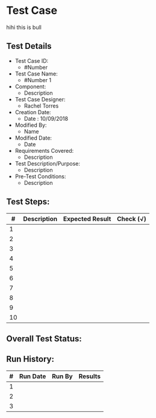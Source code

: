# Test Case 
hihi
this is bull

## Test Details

* Test Case ID:
  * #Number
* Test Case Name:
  * #Number 1 
* Component: 
  * Description
* Test Case Designer:
  * Rachel Torres
* Creation Date:
  * Date : 10/09/2018
* Modified By:
  * Name
* Modified Date:
  * Date
* Requirements Covered:
  * Description
* Test Description/Purpose:
  * Description
* Pre-Test Conditions:
  * Description
## Test Steps: 
| # | Description | Expected Result | Check (√) |
| --- | --- | --- | --- |
| 1 | | | |			
| 2 | | | |			
| 3 | | | |			
| 4 | | | |			
| 5 | | | |			
| 6 | | | |			
| 7 | | | |			
| 8 | | | |			
| 9 | | | |			
| 10 | | | |			

## Overall Test Status:



## Run History:
| # |	Run Date |	Run By |	Results |
| --- | --- | --- | --- |
| 1 | | | |			
| 2 | | | |			
| 3 | | | |			


